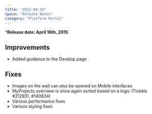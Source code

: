 ```yaml
---
title: "2015-04-16"
space: "Release Notes"
category: "Platform Portal"
---
```



***Release date: April 16th, 2015**

## Improvements

*   Added guidance to the Develop page

## Fixes

*   Images on the wall can also be opened on Mobile interfaces
*   MyProjects overview is once again sorted based on a logic (Tickets #212931, #140834)
*   Various performance fixes
*   Various styling fixes